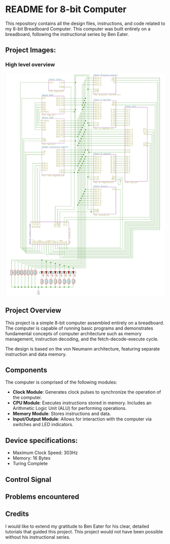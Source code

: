 # README for 8-bit Computer

This repository contains all the design files, instructions, and code related to my 8-bit Breadboard Computer. This computer was built entirely on a breadboard, following the instructional series by Ben Eater.

## Project Images:

### High level overview

<img src="./Schematics/high-level.png" alt="high_level" />

## Project Overview
This project is a simple 8-bit computer assembled entirely on a breadboard. The computer is capable of running basic programs and demonstrates fundamental concepts of computer architecture such as memory management, instruction decoding, and the fetch-decode-execute cycle.

The design is based on the von Neumann architecture, featuring separate instruction and data memory.

## Components
The computer is comprised of the following modules:

* **Clock Module**: Generates clock pulses to synchronize the operation of the computer.
* **CPU Module**: Executes instructions stored in memory. Includes an Arithmetic Logic Unit (ALU) for performing operations.
* **Memory Module**: Stores instructions and data.
* **Input/Output Module**: Allows for interaction with the computer via switches and LED indicators.


## Device specifications:
* Maximum Clock Speed: 303Hz
* Memory: 16 Bytes
* Turing Complete

## Control Signal


## Problems encountered


## Credits

I would like to extend my gratitude to Ben Eater for his clear, detailed tutorials that guided this project. This project would not have been possible without his instructional series.
